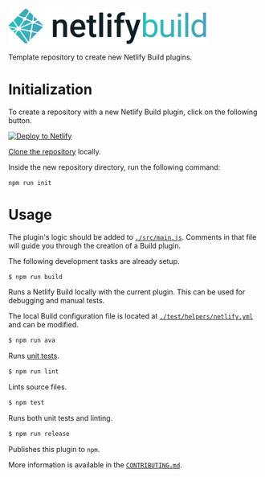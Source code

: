 <img src="static/logo.png" width="400"/><br>

Template repository to create new Netlify Build plugins.

# Initialization

To create a repository with a new Netlify Build plugin, click on the following
button.

[![Deploy to Netlify](https://www.netlify.com/img/deploy/button.svg)](https://app.netlify.com/start/deploy?repository=https://github.com/netlify/build-plugin-template)

[Clone the repository](https://help.github.com/en/github/creating-cloning-and-archiving-repositories/cloning-a-repository)
locally.

Inside the new repository directory, run the following command:

```
npm run init
```

# Usage

The plugin's logic should be added to [`./src/main.js`](/src/main.js). Comments
in that file will guide you through the creation of a Build plugin.

The following development tasks are already setup.

```bash
$ npm run build
```

Runs a Netlify Build locally with the current plugin. This can be used for
debugging and manual tests.

The local Build configuration file is located at
[`./test/helpers/netlify.yml`](/test/helpers/netlify.yml) and can be modified.

```bash
$ npm run ava
```

Runs [unit tests](/test/main.js).

```bash
$ npm run lint
```

Lints source files.

```bash
$ npm test
```

Runs both unit tests and linting.

```bash
$ npm run release
```

Publishes this plugin to `npm`.

More information is available in the
[`CONTRIBUTING.md`](/CONTRIBUTING.md#development-tasks).
